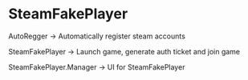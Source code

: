 # SteamFakePlayer

AutoRegger -> Automatically register steam accounts

SteamFakePlayer -> Launch game, generate auth ticket and join game

SteamFakePlayer.Manager -> UI for SteamFakePlayer
